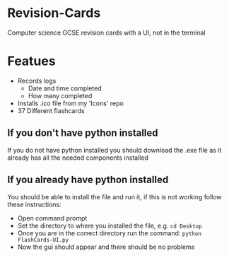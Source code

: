 # Revision-Cards
Computer science GCSE revision cards with a UI, not in the terminal

# Featues
- Records logs
    - Date and time completed
    - How many completed
- Installs .ico file from my 'Icons' repo
- 37 Different flashcards

## If you don't have python installed
If you do not have python installed you should download the .exe file as it already has all the needed components installed

## If you already have python installed
You should be able to install the file and run it, if this is not working follow these instructions:
- Open command prompt
- Set the directory to where you installed the file, e.g. ```cd Desktop```
- Once you are in the correct directory run the command: ```python FlashCards-UI.py```
- Now the gui should appear and there should be no problems
